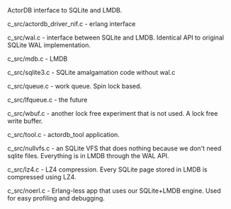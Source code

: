 ActorDB interface to SQLite and LMDB.

c_src/actordb_driver_nif.c - erlang interface

c_src/wal.c - interface between SQLite and LMDB. Identical API to original SQLite WAL implementation. 

c_src/mdb.c - LMDB

c_src/sqlite3.c - SQLite amalgamation code without wal.c

c_src/queue.c - work queue. Spin lock based.

c_src/lfqueue.c - the future

c_src/wbuf.c - another lock free experiment that is not used. A lock free write buffer.

c_src/tool.c - actordb_tool application.

c_src/nullvfs.c - an SQLite VFS that does nothing because we don't need sqlite files. Everything is in LMDB through the WAL API.

c_src/lz4.c - LZ4 compression. Every SQLite page stored in LMDB is compressed using LZ4.

c_src/noerl.c - Erlang-less app that uses our SQLite+LMDB engine. Used for easy profiling and debugging.

